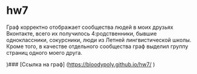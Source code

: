 # hw7
Граф корректно отображает сообщества людей в моих друзьях Вконтакте, всего их получилось 4:родственники, бывшие одноклассники, сокурсники, люди из Летней лингвистической школы. Кроме того, в качестве отдельного сообщества граф выделил группу страниц одного моего друга.

)### [Ссылка на граф] (https://bloodypoly.github.io/hw7/ )
